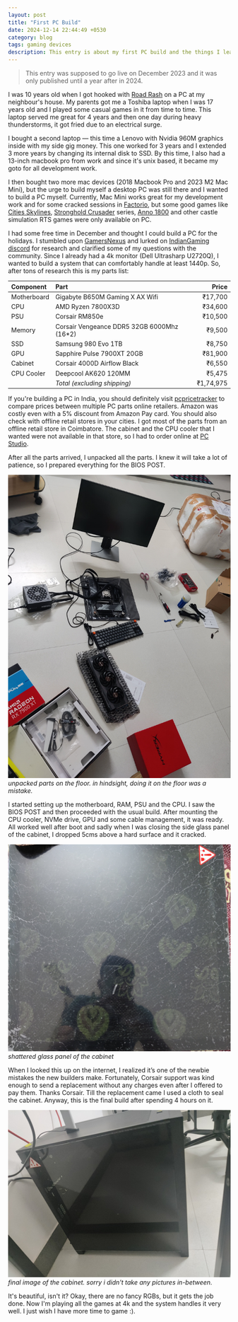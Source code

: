 ```yaml
---
layout: post
title: "First PC Build"
date: 2024-12-14 22:44:49 +0530
category: blog
tags: gaming devices
description: This entry is about my first PC build and the things I learned from it.
---
```


> This entry was supposed to go live on December 2023 and it was only published until a year after in 2024.

I was 10 years old when I got hooked with [Road Rash](https://en.wikipedia.org/wiki/Road_Rash) on a PC at my neighbour's house. My parents got me a Toshiba laptop when I was 17 years old and I played some casual games in it from time to time. This laptop served me great for 4 years and then one day during heavy thunderstorms, it got fried due to an electrical surge.

I bought a second laptop &mdash; this time a Lenovo with Nvidia 960M graphics inside with my side gig money. This one worked for 3 years and I extended 3 more years by changing its internal disk to SSD. By this time, I also had a 13-inch macbook pro from work and since it's unix based, it became my goto for all development work.

I then bought two more mac devices (2018 Macbook Pro and 2023 M2 Mac Mini), but the urge to build myself a desktop PC was still there and I wanted to build a PC myself. Currently, Mac Mini works great for my development work and for some cracked sessions in [Factorio](https://en.wikipedia.org/wiki/Factorio), but some good games like [Cities Skylines](https://en.wikipedia.org/wiki/Cities:_Skylines), [Stronghold Crusader](https://en.wikipedia.org/wiki/Stronghold:_Crusader) series, [Anno 1800](https://en.wikipedia.org/wiki/Anno_1800) and other castle simulation RTS games were only available on PC.

I had some free time in December and thought I could build a PC for the holidays. I stumbled upon [GamersNexus](https://www.youtube.com/c/GamersNexus) and lurked on [IndianGaming discord](https://discord.com/invite/uJggF6Z) for research and clarified some of my questions with the community. Since I already had a 4k monitor (Dell Ultrasharp U2720Q), I wanted to build a system that can comfortably handle at least 1440p. So, after tons of research this is my parts list:

| Component   | Part                                        |     Price |
| :---------- | :------------------------------------------ | --------: |
| Motherboard | Gigabyte B650M Gaming X AX Wifi             |   ₹17,700 |
| CPU         | AMD Ryzen 7800X3D                           |   ₹34,600 |
| PSU         | Corsair RM850e                              |   ₹10,500 |
| Memory      | Corsair Vengeance DDR5 32GB 6000Mhz (16\*2) |    ₹9,500 |
| SSD         | Samsung 980 Evo 1TB                         |    ₹8,750 |
| GPU         | Sapphire Pulse 7900XT 20GB                  |   ₹81,900 |
| Cabinet     | Corsair 4000D Airflow Black                 |    ₹6,550 |
| CPU Cooler  | Deepcool AK620 120MM                        |    ₹5,475 |
|             | _Total (excluding shipping)_                | ₹1,74,975 |

If you're building a PC in India, you should definitely visit [pcpricetracker](https://pcpricetracker.in) to compare prices between multiple PC parts online retailers. Amazon was costly even with a 5% discount from Amazon Pay card. You should also check with offline retail stores in your cities. I got most of the parts from an offline retail store in Coimbatore. The cabinet and the CPU cooler that I wanted were not available in that store, so I had to order online at [PC Studio](https://www.pcstudio.in).

After all the parts arrived, I unpacked all the parts. I knew it will take a lot of patience, so I prepared everything for the BIOS POST.

![unpacked parts](/static/img/pc-build/parts-spread-min.jpg "unpacked parts on the floor")
_unpacked parts on the floor. in hindsight, doing it on the floor was a mistake._

I started setting up the motherboard, RAM, PSU and the CPU. I saw the BIOS POST and then proceeded with the usual build. After mounting the CPU cooler, NVMe drive, GPU and some cable management, it was ready. All worked well after boot and sadly when I was closing the side glass panel of the cabinet, I dropped 5cms above a hard surface and it cracked.

![shattered glass panel of the cabinet](/static/img/pc-build/shattered-glass-min.jpg "shattered glass panel of the cabinet")
_shattered glass panel of the cabinet_

When I looked this up on the internet, I realized it’s one of the newbie mistakes the new builders make. Fortunately, Corsair support was kind enough to send a replacement without any charges even after I offered to pay them. Thanks Corsair. Till the replacement came I used a cloth to seal the cabinet. Anyway, this is the final build after spending 4 hours on it.

![final image of the cabinet](/static/img/pc-build/final-min.jpg "final image of the cabinet")
_final image of the cabinet. sorry i didn't take any pictures in-between._

It's beautiful, isn't it? Okay, there are no fancy RGBs, but it gets the job done. Now I'm playing all the games at 4k and the system handles it very well. I just wish I have more time to game :).
